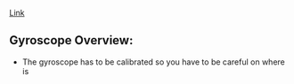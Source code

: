 [Link](https://docs.wpilib.org/en/stable/docs/software/hardware-apis/sensors/gyros-software.html)

Gyroscope Overview: 
----------------------
+ The gyroscope has to be calibrated so you have to be careful on where is 
